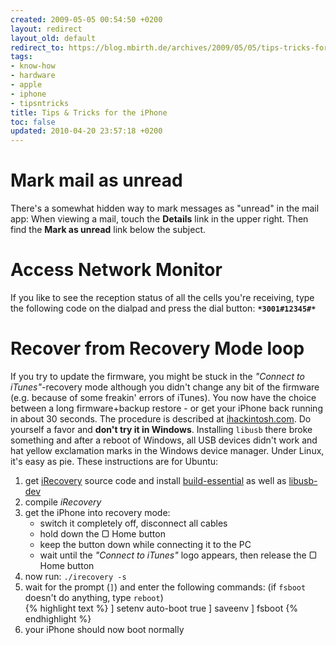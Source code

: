 ```yaml
---
created: 2009-05-05 00:54:50 +0200
layout: redirect
layout_old: default
redirect_to: https://blog.mbirth.de/archives/2009/05/05/tips-tricks-for-the-iphone.html
tags:
- know-how
- hardware
- apple
- iphone
- tipsntricks
title: Tips & Tricks for the iPhone
toc: false
updated: 2010-04-20 23:57:18 +0200
---
```


Mark mail as unread
===================

There's a somewhat hidden way to mark messages as "unread" in the mail app: When viewing a mail,
touch the **Details** link in the upper right. Then find the **Mark as unread** link below the subject.


Access Network Monitor
======================

If you like to see the reception status of all the cells you're receiving, type the following code on
the dialpad and press the dial button: **`*3001#12345#*`**


Recover from Recovery Mode loop
===============================

If you try to update the firmware, you might be stuck in the *"Connect to iTunes"*-recovery mode although you didn't
change any bit of the firmware (e.g. because of some freakin' errors of iTunes). You now have the choice between a
long firmware+backup restore - or get your iPhone back running in about 30 seconds. The procedure is described
at [ihackintosh.com](http://www.ihackintosh.com/2009/09/recover-iphone-3gs-from-apple-logo-or-recovery-mode-loop/). Do
yourself a favor and **don't try it in Windows**. Installing `libusb` there broke something and after a reboot of
Windows, all USB devices didn't work and hat yellow exclamation marks in the Windows device manager. Under Linux,
it's easy as pie. These instructions are for Ubuntu:

1. get [iRecovery](http://github.com/westbaer/irecovery) source code and install [build-essential](apt://build-essential) as well as [libusb-dev](apt://libusb-dev)
1. compile *iRecovery*
1. get the iPhone into recovery mode:
    * switch it completely off, disconnect all cables
    * hold down the ▢ Home button
    * keep the button down while connecting it to the PC
    * wait until the *"Connect to iTunes"* logo appears, then release the ▢ Home button
1. now run: `./irecovery -s`
1. wait for the prompt (`]`) and enter the following commands: (if `fsboot` doesn't do anything, type `reboot`)  
{% highlight text %}
] setenv auto-boot true
] saveenv
] fsboot
{% endhighlight %}
1. your iPhone should now boot normally